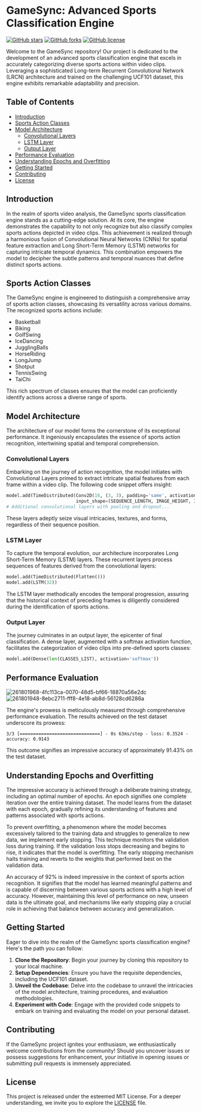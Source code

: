 # GameSync: Advanced Sports Classification Engine

[![GitHub stars](https://img.shields.io/github/stars/PiPlusTheta/EarthFinesse)](https://github.com/PiPlusTheta/GameSync/stargazers)
[![GitHub forks](https://img.shields.io/github/forks/PiPlusTheta/EarthFinesse)](https://github.com/PiPlusTheta/GameSync/network/members)
[![GitHub license](https://img.shields.io/github/license/PiPlusTheta/EarthFinesse)](https://github.com/PiPlusTheta/GameSync/blob/main/LICENSE)

Welcome to the GameSync repository! Our project is dedicated to the development of an advanced sports classification engine that excels in accurately categorizing diverse sports actions within video clips. Leveraging a sophisticated Long-term Recurrent Convolutional Network (LRCN) architecture and trained on the challenging UCF101 dataset, this engine exhibits remarkable adaptability and precision.

## Table of Contents

- [Introduction](#introduction)
- [Sports Action Classes](#sports-action-classes)
- [Model Architecture](#model-architecture)
  - [Convolutional Layers](#convolutional-layers)
  - [LSTM Layer](#lstm-layer)
  - [Output Layer](#output-layer)
- [Performance Evaluation](#performance-evaluation)
- [Understanding Epochs and Overfitting](#understanding-epochs-and-overfitting)
- [Getting Started](#getting-started)
- [Contributing](#contributing)
- [License](#license)

## Introduction

In the realm of sports video analysis, the GameSync sports classification engine stands as a cutting-edge solution. At its core, the engine demonstrates the capability to not only recognize but also classify complex sports actions depicted in video clips. This achievement is realized through a harmonious fusion of Convolutional Neural Networks (CNNs) for spatial feature extraction and Long Short-Term Memory (LSTM) networks for capturing intricate temporal dynamics. This combination empowers the model to decipher the subtle patterns and temporal nuances that define distinct sports actions.

## Sports Action Classes

The GameSync engine is engineered to distinguish a comprehensive array of sports action classes, showcasing its versatility across various domains. The recognized sports actions include:

- Basketball
- Biking
- GolfSwing
- IceDancing
- JugglingBalls
- HorseRiding
- LongJump
- Shotput
- TennisSwing
- TaiChi

This rich spectrum of classes ensures that the model can proficiently identify actions across a diverse range of sports.

## Model Architecture

The architecture of our model forms the cornerstone of its exceptional performance. It ingeniously encapsulates the essence of sports action recognition, intertwining spatial and temporal comprehension.

### Convolutional Layers

Embarking on the journey of action recognition, the model initiates with Convolutional Layers primed to extract intricate spatial features from each frame within a video clip. The following code snippet offers insight:

```python
model.add(TimeDistributed(Conv2D(16, (3, 3), padding='same', activation='relu'),
                          input_shape=(SEQUENCE_LENGTH, IMAGE_HEIGHT, IMAGE_WIDTH, 3)))
# Additional convolutional layers with pooling and dropout...
```

These layers adeptly seize visual intricacies, textures, and forms, regardless of their sequence position.

### LSTM Layer

To capture the temporal evolution, our architecture incorporates Long Short-Term Memory (LSTM) layers. These recurrent layers process sequences of features derived from the convolutional layers:

```python
model.add(TimeDistributed(Flatten()))
model.add(LSTM(32))
```

The LSTM layer methodically encodes the temporal progression, assuring that the historical context of preceding frames is diligently considered during the identification of sports actions.

### Output Layer

The journey culminates in an output layer, the epicenter of final classification. A dense layer, augmented with a softmax activation function, facilitates the categorization of video clips into pre-defined sports classes:

```python
model.add(Dense(len(CLASSES_LIST), activation='softmax'))
```

## Performance Evaluation
![261801968-4fc113ca-0070-48d5-bf66-18870a56e2dc](https://github.com/NiloyNath1215/GameSync/assets/68808227/de15d4d9-7dce-49b8-bfef-a76feb7e969c)
![261801948-8ebc2711-fff8-4e18-ab8d-56128cd6286a](https://github.com/NiloyNath1215/GameSync/assets/68808227/4833136d-a740-429b-8360-123cdcc1590b)

The engine's prowess is meticulously measured through comprehensive performance evaluation. The results achieved on the test dataset underscore its prowess:

```plaintext
3/3 [==============================] - 0s 63ms/step - loss: 0.3524 - accuracy: 0.9143
```

This outcome signifies an impressive accuracy of approximately 91.43% on the test dataset.

## Understanding Epochs and Overfitting

The impressive accuracy is achieved through a deliberate training strategy, including an optimal number of epochs. An epoch signifies one complete iteration over the entire training dataset. The model learns from the dataset with each epoch, gradually refining its understanding of features and patterns associated with sports actions.

To prevent overfitting, a phenomenon where the model becomes excessively tailored to the training data and struggles to generalize to new data, we implement early stopping. This technique monitors the validation loss during training. If the validation loss stops decreasing and begins to rise, it indicates that the model is overfitting. The early stopping mechanism halts training and reverts to the weights that performed best on the validation data.

An accuracy of 92% is indeed impressive in the context of sports action recognition. It signifies that the model has learned meaningful patterns and is capable of discerning between various sports actions with a high level of accuracy. However, maintaining this level of performance on new, unseen data is the ultimate goal, and mechanisms like early stopping play a crucial role in achieving that balance between accuracy and generalization.

## Getting Started

Eager to dive into the realm of the GameSync sports classification engine? Here's the path you can follow:

1. **Clone the Repository**: Begin your journey by cloning this repository to your local machine.
2. **Setup Dependencies**: Ensure you have the requisite dependencies, including the UCF101 dataset.
3. **Unveil the Codebase**: Delve into the codebase to unravel the intricacies of the model architecture, training procedures, and evaluation methodologies.
4. **Experiment with Code**: Engage with the provided code snippets to embark on training and evaluating the model on your personal dataset.

## Contributing

If the GameSync project ignites your enthusiasm, we enthusiastically welcome contributions from the community! Should you uncover issues or possess suggestions for enhancement, your initiative in opening issues or submitting pull requests is immensely appreciated.

## License

This project is released under the esteemed MIT License. For a deeper understanding, we invite you to explore the [LICENSE](LICENSE) file.

